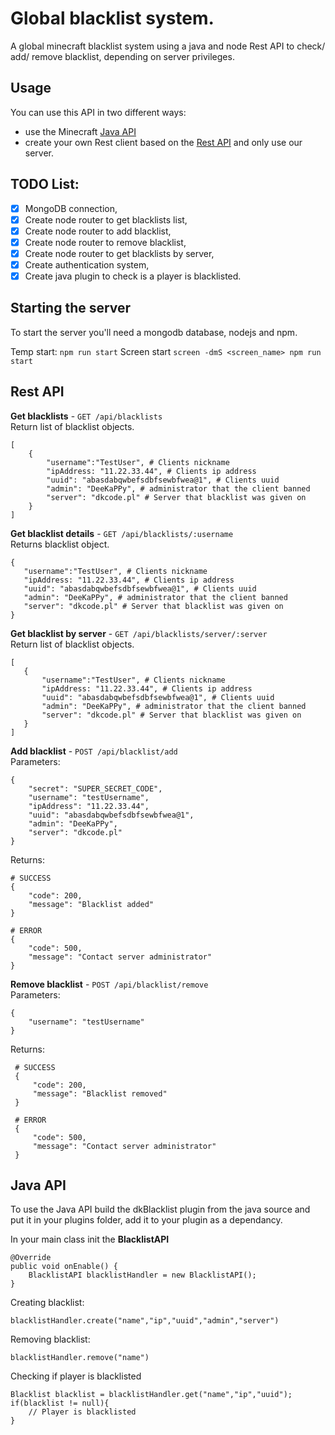 # Global blacklist system.

A global minecraft blacklist system using a java and node Rest API to 
check/ add/ remove blacklist, depending on server privileges. 

## Usage

You can use this API in two different ways: 
- use the Minecraft [Java API](#java-api)
- create your own Rest client based on the [Rest API](#rest-api) and only use our server.

## TODO List:
- [X] MongoDB connection,
- [X] Create node router to get blacklists list,
- [X] Create node router to add blacklist,
- [X] Create node router to remove blacklist,
- [X] Create node router to get blacklists by server,
- [X] Create authentication system,
- [X] Create java plugin to check is a player is blacklisted.

## Starting the server
To start the server you'll need a mongodb database, nodejs and npm.

Temp start: ```npm run start```
Screen start ```screen -dmS <screen_name> npm run start```

## Rest API

 **Get blacklists** - ```GET /api/blacklists``` \
 Return list of blacklist objects. 
 ```
 [
     {
         "username":"TestUser", # Clients nickname
         "ipAddress: "11.22.33.44", # Clients ip address
         "uuid": "abasdabqwbefsdbfsewbfwea@1", # Clients uuid
         "admin": "DeeKaPPy", # administrator that the client banned
         "server": "dkcode.pl" # Server that blacklist was given on
     }
 ]
 ```  
 **Get blacklist details** - ```GET /api/blacklists/:username``` \
 Returns blacklist object.
 ```
 {
    "username":"TestUser", # Clients nickname
    "ipAddress: "11.22.33.44", # Clients ip address
    "uuid": "abasdabqwbefsdbfsewbfwea@1", # Clients uuid
    "admin": "DeeKaPPy", # administrator that the client banned
    "server": "dkcode.pl" # Server that blacklist was given on
}
 ```
 **Get blacklist by server** - ```GET /api/blacklists/server/:server``` \
 Return list of blacklist objects. 
 ```
 [
    {
        "username":"TestUser", # Clients nickname
        "ipAddress: "11.22.33.44", # Clients ip address
        "uuid": "abasdabqwbefsdbfsewbfwea@1", # Clients uuid
        "admin": "DeeKaPPy", # administrator that the client banned
        "server": "dkcode.pl" # Server that blacklist was given on
    }
 ]
 ```
 **Add blacklist** - ```POST /api/blacklist/add```\
  Parameters:
```
{
    "secret": "SUPER_SECRET_CODE",
    "username": "testUsername",
    "ipAddress": "11.22.33.44",
    "uuid": "abasdabqwbefsdbfsewbfwea@1",
    "admin": "DeeKaPPy",
    "server": "dkcode.pl"
}
```
 Returns:
 ```
 # SUCCESS
 {
     "code": 200,
     "message": "Blacklist added"
 }

 # ERROR
 {
     "code": 500,
     "message": "Contact server administrator"
 }
 ```
 **Remove blacklist** - ```POST /api/blacklist/remove``` \
 Parameters: 
```
{
    "username": "testUsername"
}
```
 Returns:
```
 # SUCCESS
 {
     "code": 200,
     "message": "Blacklist removed"
 }

 # ERROR
 {
     "code": 500,
     "message": "Contact server administrator"
 }
 ```

 ## Java API
 To use the Java API build the dkBlacklist plugin from the java source and put it in your plugins folder, add it to your plugin as a dependancy.
 
In your main class init the **BlacklistAPI**
```
@Override
public void onEnable() {
    BlacklistAPI blacklistHandler = new BlacklistAPI();
}
 ``` 

 Creating blacklist:
```
blacklistHandler.create("name","ip","uuid","admin","server")
```

 Removing blacklist:
```
blacklistHandler.remove("name")
```
 Checking if player is blacklisted
```
Blacklist blacklist = blacklistHandler.get("name","ip","uuid");
if(blacklist != null){
    // Player is blacklisted
}
```
